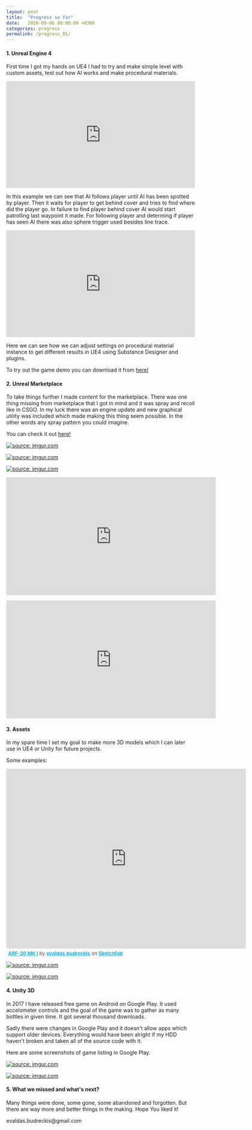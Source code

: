```yaml
---
layout: post
title:  "Progress so far"
date:   2020-09-06 00:00:00 +0300
categories: progress
permalink: /progress_01/
---
```


<h4>1. Unreal Engine 4</h4>
<p>First time I got my hands on UE4 I had to try and make simple level with custom assets, test out how AI works and make procedural materials.</p>
<p><div style="width: 100%; height: 0px; position: relative; padding-bottom: 56.515%;"><iframe style="width: 100%; height: 100%; position: absolute; left: 0px; top: 0px; overflow: hidden;" src="https://streamable.com/e/105bym" width="100%" height="100%" frameborder="0" allowfullscreen="allowfullscreen"></iframe></div></p>
<p>In this example we can see that AI follows player until AI has been spotted by player. Then it waits for player to get behind cover and tries to find where did the player go. In failure to find player behind cover AI would start patrolling last waypoint it made. For following player and determing if player has seen AI there was also sphere trigger used besides line trace.</p>
<p><div style="width: 100%; height: 0px; position: relative; padding-bottom: 56.515%;"><iframe style="width: 100%; height: 100%; position: absolute; left: 0px; top: 0px; overflow: hidden;" src="https://streamable.com/e/wqtrd1" width="100%" height="100%" frameborder="0" allowfullscreen="allowfullscreen"></iframe></div></p>
<p>Here we can see how we can adjust settings on procedural material instance to get different results in UE4 using Substance Designer and plugins.</p>
<p>To try out the game demo you can download it from <a href="https://mega.nz/file/ckAwkapZ#w3GLAFqJoSgtSZsM_3f13S8pmIU3_Owj1RAmWlSTaYc">here!</a></p>
<h4>2. Unreal Marketplace</h4>
To take things further I made content for the marketplace. 
There was one thing missing from marketplace that I got in mind and it was spray and recoil like in CSGO.
In my luck there was an engine update and new graphical utility was included which made making this thing seem possible.
In the other words any spray pattern you could imagine.
<p>You can check it out <a href="https://www.unrealengine.com/marketplace/en-US/product/spray-pattern-generator-utility">here!</a></p>

<p><a href="https://imgur.com/TWPUOKp"><img src="https://i.imgur.com/TWPUOKp.png" title="source: imgur.com" /></a></p>
<p><a href="https://imgur.com/ahLN37i"><img src="https://i.imgur.com/ahLN37i.png" title="source: imgur.com" /></a></p>
<p><a href="https://imgur.com/2CZ4nBF"><img src="https://i.imgur.com/2CZ4nBF.png" title="source: imgur.com" /></a></p>
<p>
  <iframe width="560" height="315" src="https://www.youtube.com/embed/SQzS2Zd8x9c" frameborder="0" allow="accelerometer; autoplay; encrypted-media; gyroscope; picture-in-picture" allowfullscreen></iframe>
</p>
<p>
  <iframe width="560" height="315" src="https://www.youtube.com/embed/4cTF2_rcwKA" frameborder="0" allow="accelerometer; autoplay; encrypted-media; gyroscope; picture-in-picture" allowfullscreen></iframe>
</p>


<h4>3. Assets</h4>
<p>In my spare time I set my goal to make more 3D models which I can later use in UE4 or Unity for future projects.</p>

<p>
 Some examples: 
</p>
<p>
<div class="sketchfab-embed-wrapper"><iframe title="A 3D model" src="https://sketchfab.com/models/f448eb91575d408ca457ed36a52f1491/embed?autospin=0.2&amp;autostart=1&amp;preload=1&amp;ui_controls=1&amp;ui_infos=1&amp;ui_inspector=1&amp;ui_stop=1&amp;ui_watermark=1&amp;ui_watermark_link=1" width="640" height="480" frameborder="0"></iframe>
<p style="font-size: 13px; font-weight: normal; margin: 5px; color: #4a4a4a;"><a style="font-weight: bold; color: #1caad9;" href="https://sketchfab.com/3d-models/arf-20-mk-i-f448eb91575d408ca457ed36a52f1491?utm_medium=embed&amp;utm_source=website&amp;utm_campaign=share-popup" target="_blank" rel="noopener">ARF-20 MK I</a> by <a style="font-weight: bold; color: #1caad9;" href="https://sketchfab.com/evaldas.budreckis?utm_medium=embed&amp;utm_source=website&amp;utm_campaign=share-popup" target="_blank" rel="noopener">evaldas.budreckis</a> on <a style="font-weight: bold; color: #1caad9;" href="https://sketchfab.com?utm_medium=embed&amp;utm_source=website&amp;utm_campaign=share-popup" target="_blank" rel="noopener">Sketchfab</a></p>
</div>
</p>
<p>
  <a href="https://imgur.com/0YDunVO"><img src="https://i.imgur.com/0YDunVO.png" title="source: imgur.com" /></a>
</p>
<p>
  <a href="https://imgur.com/jRXKiUU"><img src="https://i.imgur.com/jRXKiUU.png" title="source: imgur.com" /></a>
</p>

<h4>4. Unity 3D</h4>

<p>
  In 2017 I have released free game on Android on Google Play. It used accelometer controls and the goal of the game was to gather as many bottles in given time. It got several thousand downloads.
</p>
<p>
  Sadly there were changes in Google Play and it doesn't allow apps which support older devices. Everything would have been alright if my HDD haven't broken and taken all of the source code with it.
</p>
<p>
  Here are some screenshots of game listing in Google Play.
</p>
<p>
  <a href="https://imgur.com/jSrWNpw"><img src="https://i.imgur.com/jSrWNpw.png" title="source: imgur.com" /></a>
</p>
<p>
  <a href="https://imgur.com/enxVKAi"><img src="https://i.imgur.com/enxVKAi.png" title="source: imgur.com" /></a>
</p>

<h4>5. What we missed and what's next?</h4>
<p>
  Many things were done, some gone, some abandoned and forgotten. But there are way more and better things in the making. Hope You liked it!
</p>
<p>
  evaldas.budreckis@gmail.com
</p>
